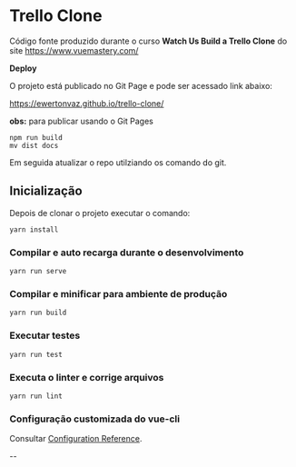 # Trello Clone

Código fonte produzido durante o curso **Watch Us Build a Trello Clone** do site https://www.vuemastery.com/

**Deploy**

O projeto está publicado no Git Page e pode ser acessado link abaixo:

https://ewertonvaz.github.io/trello-clone/

**obs:** para publicar usando o Git Pages

```
npm run build
mv dist docs
```

Em seguida atualizar o repo utilziando os comando do git.

## Inicialização

Depois de clonar o projeto executar o comando:

```
yarn install
```

### Compilar e auto recarga durante o desenvolvimento
```
yarn run serve
```

### Compilar e minificar para ambiente de produção
```
yarn run build
```

### Executar testes
```
yarn run test
```

### Executa o linter e corrige arquivos
```
yarn run lint
```

### Configuração customizada do vue-cli
Consultar [Configuration Reference](https://cli.vuejs.org/config/).

--